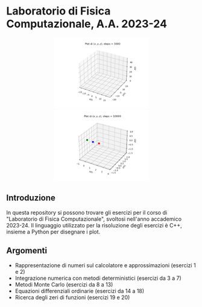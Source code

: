 # Laboratorio di Fisica Computazionale, A.A. 2023-24

<p align="center">
    <img src="lorenz_attractor.gif" alt="lorenz_attractor" style="display: inline-block; margin: 0 10px; width: 50%;">
    <img src="three_body.gif" alt="three_body" style="display: inline-block; margin: 0 10px; width: 50%;">
</p>

## Introduzione
In questa repository si possono trovare gli esercizi per il corso di "Laboratorio di Fisica Computazionale", svoltosi nell'anno accademico 2023-24. Il linguaggio utilizzato per la risoluzione degli esercizi è C++, insieme a Python per disegnare i plot.

## Argomenti
- Rappresentazione di numeri sul calcolatore e approssimazioni (esercizi 1 e 2)
- Integrazione numerica con metodi deterministici (esercizi da 3 a 7)
- Metodi Monte Carlo (esercizi da 8 a 13)
- Equazioni differenziali ordinarie (esercizi da 14 a 18)
- Ricerca degli zeri di funzioni (esercizi 19 e 20)
